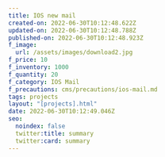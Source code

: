 ```yaml
---
title: IOS new mail
created-on: 2022-06-30T10:12:48.622Z
updated-on: 2022-06-30T10:12:48.788Z
published-on: 2022-06-30T10:12:48.923Z
f_image:
  url: /assets/images/download2.jpg
f_price: 10
f_inventory: 1000
f_quantity: 20
f_category: IOS Mail
f_precautions: cms/precautions/ios-mail.md
tags: projects
layout: "[projects].html"
date: 2022-06-30T10:12:49.046Z
seo:
  noindex: false
  twitter:title: summary
  twitter:card: summary
---
```

